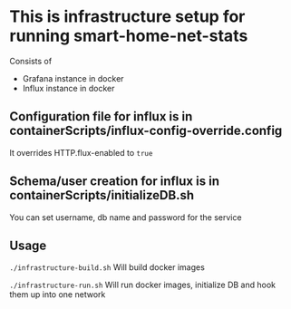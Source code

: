 # This is infrastructure setup for running smart-home-net-stats
Consists of
* Grafana instance in docker
* Influx instance in docker

## Configuration file for influx is in containerScripts/influx-config-override.config
It overrides HTTP.flux-enabled to `true`

## Schema/user creation for influx is in containerScripts/initializeDB.sh
You can set username, db name and password for the service

## Usage
`./infrastructure-build.sh`
Will build docker images

`./infrastructure-run.sh` 
Will run docker images, initialize DB and hook them up into one network
